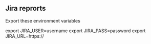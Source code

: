 Jira reprorts
-------------

Export these environment variables

export JIRA_USER=username
export JIRA_PASS=password
export JIRA_URL=https://<server>
